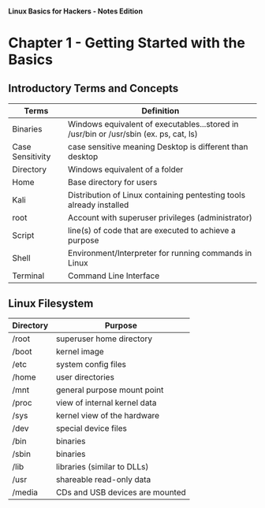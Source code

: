 #### **Linux Basics for Hackers - Notes Edition**

# Chapter 1 - Getting Started with the Basics

## Introductory Terms and Concepts

Terms | Definition
----- | ----------
Binaries | Windows equivalent of executables...stored in /usr/bin or /usr/sbin (ex. ps, cat, ls)
Case Sensitivity | case sensitive meaning Desktop is different than desktop
Directory | Windows equivalent of a folder
Home | Base directory for users
Kali | Distribution of Linux containing pentesting tools already installed
root | Account with superuser privileges (administrator)
Script | line(s) of code that are executed to achieve a purpose
Shell | Environment/Interpreter for running commands in Linux
Terminal | Command Line Interface

## Linux Filesystem

Directory | Purpose
--------- | -------
/root | superuser home directory
/boot | kernel image
/etc | system config files
/home | user directories
/mnt | general purpose mount point
/proc | view of internal kernel data
/sys | kernel view of the hardware
/dev | special device files
/bin | binaries
/sbin | binaries
/lib | libraries (similar to DLLs)
/usr | shareable read-only data
/media | CDs and USB devices are mounted

